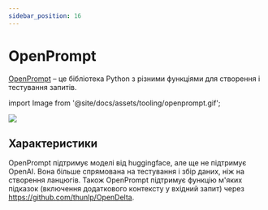 ```yaml
---
sidebar_position: 16
---
```


# OpenPrompt

[OpenPrompt](https://thunlp.github.io/OpenPrompt/index.html) – це бібліотека Python з різними функціями для створення і тестування запитів.

import Image from '@site/docs/assets/tooling/openprompt.gif';

<div style={{textAlign: 'center'}}>
  <img src={Image} style={{width: "750px"}} />
</div>

## Характеристики

OpenPrompt підтримує моделі від huggingface, але ще не підтримує OpenAI. Вона більше спрямована на тестування і збір даних, ніж на створення ланцюгів. Також OpenPrompt підтримує функцію м'яких підказок (включення додаткового контексту у вхідний запит) через https://github.com/thunlp/OpenDelta.